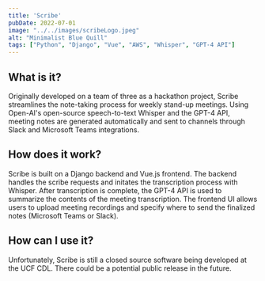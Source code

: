 ```yaml
---
title: 'Scribe'
pubDate: 2022-07-01
image: "../../images/scribeLogo.jpeg"
alt: "Minimalist Blue Quill"
tags: ["Python", "Django", "Vue", "AWS", "Whisper", "GPT-4 API"]
---
```


## **What is it?**

Originally developed on a team of three as a hackathon project, Scribe streamlines the note-taking process for weekly stand-up meetings. Using Open-AI's open-source speech-to-text Whisper and the GPT-4 API, meeting notes are generated automatically and sent to channels through Slack and Microsoft Teams integrations.


## **How does it work?**

Scribe is built on a Django backend and Vue.js frontend. The backend handles the scribe requests and initates the transcription process with Whisper. After transcription is complete, the GPT-4 API is used to summarize the contents of the meeting transcription. The frontend UI allows users to upload meeting recordings and specify where to send the finalized notes (Microsoft Teams or Slack).

## **How can I use it?**

Unfortunately, Scribe is still a closed source software being developed at the UCF CDL. There could be a potential public release in the future.